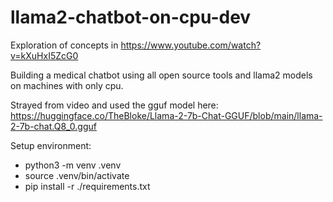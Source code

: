 # llama2-chatbot-on-cpu-dev

Exploration of concepts in https://www.youtube.com/watch?v=kXuHxI5ZcG0

Building a medical chatbot using all open source tools and llama2 models on machines with only cpu.

Strayed from video and used the gguf model here:
https://huggingface.co/TheBloke/Llama-2-7b-Chat-GGUF/blob/main/llama-2-7b-chat.Q8_0.gguf

Setup environment:
- python3 -m venv .venv
- source .venv/bin/activate
- pip install -r ./requirements.txt
